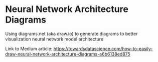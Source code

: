 # Neural Network Architecture Diagrams
Using diagrams.net (aka draw.io) to generate diagrams to better visualization neural network model architecture

Link to Medium article: https://towardsdatascience.com/how-to-easily-draw-neural-network-architecture-diagrams-a6b6138ed875

